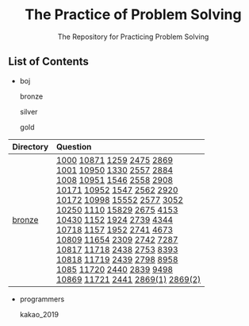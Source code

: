 <h1 align="center">The Practice of Problem Solving</h1>
<div align="center">
    The Repository for Practicing Problem Solving
</div>

## List of Contents

-   boj

    bronze

    silver

    gold

|Directory|Question|
|:---|:---|
[bronze](/boj/bronze)|[1000](/boj/bronze/boj_1000.cpp) [10871](/boj/bronze/boj_10871.cpp) [1259](/boj/bronze/boj_1259.cpp) [2475](/boj/bronze/boj_2475.cpp) [2869](/boj/bronze/boj_2869.cpp) <br>[1001](/boj/bronze/boj_1001.cpp) [10950](/boj/bronze/boj_10950.cpp) [1330](/boj/bronze/boj_1330.cpp) [2557](/boj/bronze/boj_2557.cpp) [2884](/boj/bronze/boj_2884.cpp) <br>[1008](/boj/bronze/boj_1008.cpp) [10951](/boj/bronze/boj_10951.cpp) [1546](/boj/bronze/boj_1546.cpp) [2558](/boj/bronze/boj_2558.cpp) [2908](/boj/bronze/boj_2908.cpp) <br>[10171](/boj/bronze/boj_10171.cpp) [10952](/boj/bronze/boj_10952.cpp) [1547](/boj/bronze/boj_1547.cpp) [2562](/boj/bronze/boj_2562.cpp) [2920](/boj/bronze/boj_2920.cpp) <br>[10172](/boj/bronze/boj_10172.cpp) [10998](/boj/bronze/boj_10998.cpp) [15552](/boj/bronze/boj_15552.cpp) [2577](/boj/bronze/boj_2577.cpp) [3052](/boj/bronze/boj_3052.cpp) <br>[10250](/boj/bronze/boj_10250.cpp) [1110](/boj/bronze/boj_1110.cpp) [15829](/boj/bronze/boj_15829.cpp) [2675](/boj/bronze/boj_2675.cpp) [4153](/boj/bronze/boj_4153.cpp) <br>[10430](/boj/bronze/boj_10430.cpp) [1152](/boj/bronze/boj_1152.cpp) [1924](/boj/bronze/boj_1924.cpp) [2739](/boj/bronze/boj_2739.cpp) [4344](/boj/bronze/boj_4344.cpp) <br>[10718](/boj/bronze/boj_10718.cpp) [1157](/boj/bronze/boj_1157.cpp) [1952](/boj/bronze/boj_1952.cpp) [2741](/boj/bronze/boj_2741.cpp) [4673](/boj/bronze/boj_4673.cpp) <br>[10809](/boj/bronze/boj_10809.cpp) [11654](/boj/bronze/boj_11654.cpp) [2309](/boj/bronze/boj_2309.cpp) [2742](/boj/bronze/boj_2742.cpp) [7287](/boj/bronze/boj_7287.cpp) <br>[10817](/boj/bronze/boj_10817.cpp) [11718](/boj/bronze/boj_11718.cpp) [2438](/boj/bronze/boj_2438.cpp) [2753](/boj/bronze/boj_2753.cpp) [8393](/boj/bronze/boj_8393.cpp) <br>[10818](/boj/bronze/boj_10818.cpp) [11719](/boj/bronze/boj_11719.cpp) [2439](/boj/bronze/boj_2439.cpp) [2798](/boj/bronze/boj_2798.cpp) [8958](/boj/bronze/boj_8958.cpp) <br>[1085](/boj/bronze/boj_1085.cpp) [11720](/boj/bronze/boj_11720.cpp) [2440](/boj/bronze/boj_2440.cpp) [2839](/boj/bronze/boj_2839.cpp) [9498](/boj/bronze/boj_9498.cpp) <br>[10869](/boj/bronze/boj_10869.cpp) [11721](/boj/bronze/boj_11721.cpp) [2441](/boj/bronze/boj_2441.cpp) [2869(1)](/boj/bronze/boj_2869(1).cpp) [2869(2)](/boj/bronze/boj_2869(2).cpp) |


-   programmers

    kakao_2019
